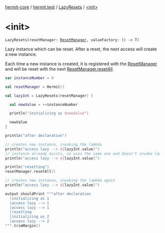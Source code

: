[hermit-core](../../index.md) / [hermit.test](../index.md) / [LazyResets](index.md) / [&lt;init&gt;](./-init-.md)

# &lt;init&gt;

`LazyResets(resetManager: `[`ResetManager`](../-reset-manager/index.md)`, valueFactory: () -> T)`

Lazy instance which can be reset.  After a reset, the next access will create a new instance.

Each time a new instance is created, it is registered with the [ResetManager](../-reset-manager/index.md) and will be reset with the next [ResetManager.resetAll](../-reset-manager/reset-all.md).

``` kotlin
var instanceNumber = 0

val resetManager = Hermit()

val lazyInt = LazyResets(resetManager) {

  val newValue = ++instanceNumber

  println("initializing as $newValue")

  newValue
}

println("after declaration")

// creates new instance, invoking the lambda
println("access lazy --> ${lazyInt.value}")
// instance already exists, so uses the same one and doesn't invoke lambda
println("access lazy --> ${lazyInt.value}")

println("resetting")
resetManager.resetAll()

// creates new instance, invoking the lambda again
println("access lazy --> ${lazyInt.value}")

output shouldPrint """after declaration
  |initializing as 1
  |access lazy --> 1
  |access lazy --> 1
  |resetting
  |initializing as 2
  |access lazy --> 2
""".trimMargin()
```

